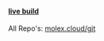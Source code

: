 #### [live build](https://local.molex.cloud/git/iot-components/)
All Repo's: [molex.cloud/git](https://local.molex.cloud/git)